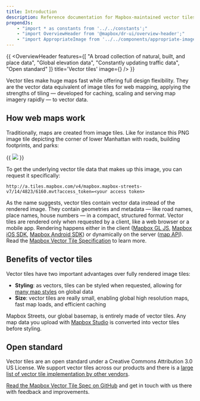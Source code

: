 ```yaml
---
title: Introduction
description: Reference documentation for Mapbox-maintained vector tilesets.
prependJs:
    - "import * as constants from '../../constants';"
    - "import OverviewHeader from '@mapbox/dr-ui/overview-header';"
    - "import AppropriateImage from '../../components/appropriate-image';"
---
```


{{
    <OverviewHeader
      features={[
        "A broad collection of natural, built, and place data",
        "Global elevation data",
        "Constantly updating traffic data",
        "Open standard"
      ]}
      title='Vector tiles'
      image={<AppropriateImage imageId="vectorTileHeaderImage" />}
    />
}}

Vector tiles make huge maps fast while offering full design flexibility. They are the vector data equivalent of image tiles for web mapping, applying the strengths of tiling &mdash; developed for caching, scaling and serving map imagery rapidly &mdash; to vector data.

## How web maps work

Traditionally, maps are created from image tiles. Like for instance this PNG image tile depicting the corner of lower Manhattan with roads, building footprints, and parks:

{{
  <img className="block mx-auto my18" src="https://api.mapbox.com/v4/mapbox.streets/14/4823/6160.png?access_token={constants.ACCESS_TOKEN}" />
}}

To get the underlying vector tile data that makes up this image, you can request it specifically:

```
http://a.tiles.mapbox.com/v4/mapbox.mapbox-streets-v7/14/4823/6160.mvt?access_token=<your access token>
```

As the name suggests, vector tiles contain vector data instead of the rendered image. They contain geometries and metadata &mdash; like road names, place names, house numbers &mdash; in a compact, structured format. Vector tiles are rendered only when requested by a client, like a web browser or a mobile app. Rendering happens either in the client ([Mapbox GL JS](https://docs.mapbox.com/mapbox-gl-js/api/), [Mapbox iOS SDK](https://docs.mapbox.com/ios/maps/overview/), [Mapbox Android SDK](https://docs.mapbox.com/android/maps/overview/)) or dynamically on the server ([map API](https://docs.mapbox.com/api/maps/)). Read the [Mapbox Vector Tile Specification](/vector-tiles/specification/) to learn more.

## Benefits of vector tiles

Vector tiles have two important advantages over fully rendered image tiles:

- **Styling**: as vectors, tiles can be styled when requested, allowing for [many map styles](https://www.mapbox.com/maps/) on global data
- **Size**: vector tiles are really small, enabling global high resolution maps, fast map loads, and efficient caching

Mapbox Streets, our global basemap, is entirely made of vector tiles. Any map data you upload with [Mapbox Studio](https://studio.mapbox.com/) is converted into vector tiles before styling.

## Open standard

Vector tiles are an open standard under a Creative Commons Attribution 3.0 US License. We support vector tiles across our products and there is a [large list of vector tile implementation by other vendors](https://github.com/mapbox/awesome-vector-tiles).

[Read the Mapbox Vector Tile Spec on GitHub](https://github.com/mapbox/vector-tile-spec) and get in touch with us there with feedback and improvements.
